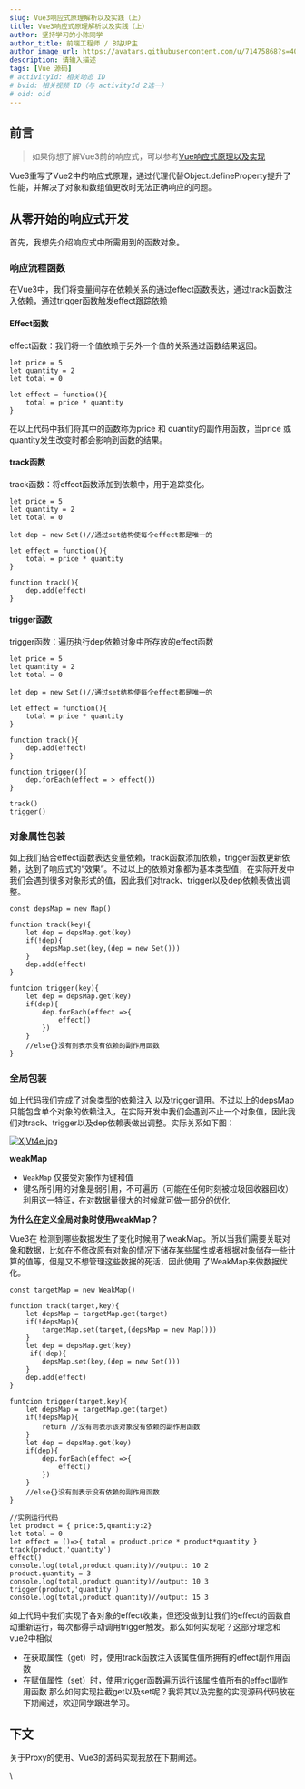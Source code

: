```yaml
---
slug: Vue3响应式原理解析以及实践（上）
title: Vue3响应式原理解析以及实践（上）
author: 坚持学习的小陈同学
author_title: 前端工程师 / B站UP主
author_image_url: https://avatars.githubusercontent.com/u/71475868?s=40&u=8e47a668961f89a6389d9775cffdabddfda76e8c&v=4
description: 请输入描述
tags: [Vue 源码]
# activityId: 相关动态 ID
# bvid: 相关视频 ID（与 activityId 2选一）
# oid: oid
---
```


<!-- truncate -->
## 前言

> 如果你想了解Vue3前的响应式，可以参考[Vue响应式原理以及实现](https://juejin.cn/post/7107445451556651015)

Vue3重写了Vue2中的响应式原理，通过代理代替Object.defineProperty提升了性能，并解决了对象和数组值更改时无法正确响应的问题。

## 从零开始的响应式开发

首先，我想先介绍响应式中所需用到的函数对象。

### 响应流程函数

在Vue3中，我们将变量间存在依赖关系的通过effect函数表达，通过track函数注入依赖，通过trigger函数触发effect跟踪依赖

#### Effect函数

effect函数：我们将一个值依赖于另外一个值的关系通过函数结果返回。

```
let price = 5
let quantity = 2
let total = 0 
​
let effect = function(){
    total = price * quantity
}
```

在以上代码中我们将其中的函数称为price 和 quantity的副作用函数，当price 或 quantity发生改变时都会影响到函数的结果。

#### track函数

track函数：将effect函数添加到依赖中，用于追踪变化。

```
let price = 5
let quantity = 2
let total = 0 
​
let dep = new Set()//通过set结构使每个effect都是唯一的
​
let effect = function(){
    total = price * quantity
}
​
function track(){
    dep.add(effect)
}
```

#### trigger函数

trigger函数：遍历执行dep依赖对象中所存放的effect函数

```
let price = 5
let quantity = 2
let total = 0 
​
let dep = new Set()//通过set结构使每个effect都是唯一的
​
let effect = function(){
    total = price * quantity
}
​
function track(){
    dep.add(effect)
}
​
function trigger(){
    dep.forEach(effect = > effect())
}
​
track()
trigger()
```

### **对象属性包装**

如上我们结合effect函数表达变量依赖，track函数添加依赖，trigger函数更新依赖，达到了响应式的“效果”。不过以上的依赖对象都为基本类型值，在实际开发中我们会遇到很多对象形式的值，因此我们对track、trigger以及dep依赖表做出调整。

```
const depsMap = new Map()
​
function track(key){
    let dep = depsMap.get(key)
    if(!dep){
        depsMap.set(key,(dep = new Set()))
    }
    dep.add(effect)
}
​
funtcion trigger(key){
    let dep = depsMap.get(key)
    if(dep){
        dep.forEach(effect =>{
            effect()
        })
    }
    //else{}没有则表示没有依赖的副作用函数
}
```

### 全局包装

如上代码我们完成了对象类型的依赖注入 以及trigger调用。不过以上的depsMap只能包含单个对象的依赖注入，在实际开发中我们会遇到不止一个对象值，因此我们对track、trigger以及dep依赖表做出调整。实际关系如下图：

[![XjVt4e.jpg](https://img-blog.csdnimg.cn/img_convert/72cdb96a48797e0122c60a567b615d0b.png)](https://imgtu.com/i/XjVt4e)

**weakMap**

-   `WeakMap` 仅接受对象作为键和值
-   键名所引用的对象是弱引用，不可遍历（可能在任何时刻被垃圾回收器回收）利用这一特征，在对数据量很大的时候就可做一部分的优化

**为什么在定义全局对象时使用weakMap？**

Vue3在 检测到哪些数据发生了变化时候用了weakMap。所以当我们需要关联对象和数据，比如在不修改原有对象的情况下储存某些属性或者根据对象储存一些计算的值等，但是又不想管理这些数据的死活，因此使用 了WeakMap来做数据优化。

```
const targetMap = new WeakMap()
​
function track(target,key){
    let depsMap = targetMap.get(target)
    if(!depsMap){
        targetMap.set(target,(depsMap = new Map()))
    }
    let dep = depsMap.get(key)
     if(!dep){
        depsMap.set(key,(dep = new Set()))
    }
    dep.add(effect)
}
​
funtcion trigger(target,key){
    let depsMap = targetMap.get(target)
    if(!depsMap){
        return //没有则表示该对象没有依赖的副作用函数
    }
    let dep = depsMap.get(key)
    if(dep){
        dep.forEach(effect =>{
            effect()
        })
    }
    //else{}没有则表示没有依赖的副作用函数
}
​
//实例运行代码
let product = { price:5,quantity:2}
let total = 0
let effect = ()=>{ total = product.price * product*quantity }
track(product,'quantity')
effect()
console.log(total,product.quantity)//output: 10 2
product.quantity = 3 
console.log(total,product.quantity)//output: 10 3
trigger(product,'quantity')
console.log(total,product.quantity)//output: 15 3
```

如上代码中我们实现了各对象的effect收集，但还没做到让我们的effect的函数自动重新运行，每次都得手动调用trigger触发。那么如何实现呢？这部分理念和vue2中相似

-   在获取属性（get）时，使用track函数注入该属性值所拥有的effect副作用函数
-   在赋值属性（set）时，使用trigger函数遍历运行该属性值所有的effect副作用函数
    那么如何实现拦截get以及set呢？我将其以及完整的实现源码代码放在下期阐述，欢迎同学跟进学习。

## 下文

关于Proxy的使用、Vue3的源码实现我放在下期阐述。

\